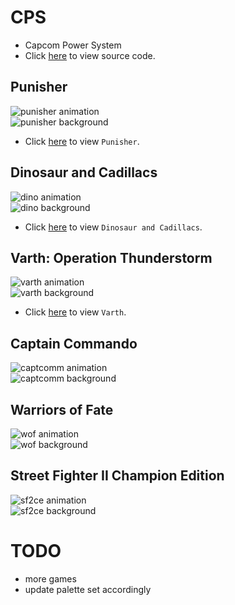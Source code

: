 # CPS
* Capcom Power System
* Click [here](https://github.com/bombzj/arcade-sprite-viewer/tree/master/cps) to view source code.
## Punisher
![punisher animation](https://asv.bombzj.com/res/punisheranim.gif)<br/>
![punisher background](https://asv.bombzj.com/res/punishermap.png)<br/>

* Click [here](https://asv.bombzj.com/viewer.html?punisher) to view `Punisher`.

## Dinosaur and Cadillacs
![dino animation](https://asv.bombzj.com/res/animdino.gif)<br/>
![dino background](https://asv.bombzj.com/res/mapdino.png)<br/>

* Click [here](https://asv.bombzj.com/viewer.html?dino) to view `Dinosaur and Cadillacs`.

## Varth: Operation Thunderstorm
![varth animation](https://asv.bombzj.com/res/animvarth.gif)<br/>
![varth background](https://asv.bombzj.com/res/mapvarth.png)<br/>

* Click [here](https://asv.bombzj.com/viewer.html?varth) to view `Varth`.

## Captain Commando
![captcomm animation](https://asv.bombzj.com/res/animcapt.gif)<br/>
![captcomm background](https://asv.bombzj.com/res/mapcapt.png)<br/>

## Warriors of Fate
![wof animation](https://asv.bombzj.com/res/animwof.gif)<br/>
![wof background](https://asv.bombzj.com/res/mapwof.png)<br/>

## Street Fighter II Champion Edition
![sf2ce animation](https://asv.bombzj.com/res/animsf2ce.gif)<br/>
![sf2ce background](https://asv.bombzj.com/res/mapsf2ce.png)<br/>

# TODO
* more games
* update palette set accordingly